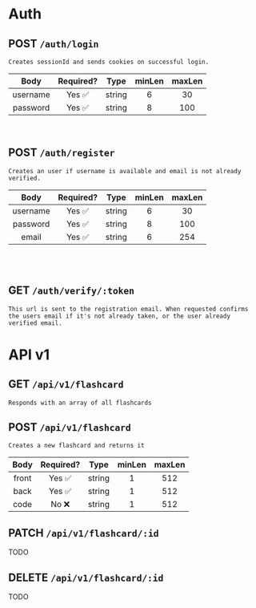 # Auth

## POST `/auth/login`

`Creates sessionId and sends cookies on successful login.`

|   Body   | Required? |  Type  | minLen | maxLen |
| :------: | :-------: | :----: | :----: | :----: |
| username |  Yes ✅   | string |   6    |   30   |
| password |  Yes ✅   | string |   8    |  100   |

<br>

## POST `/auth/register`

`Creates an user if username is available and email is not already verified.`

|   Body   | Required? |  Type  | minLen | maxLen |
| :------: | :-------: | :----: | :----: | :----: |
| username |  Yes ✅   | string |   6    |   30   |
| password |  Yes ✅   | string |   8    |  100   |
|  email   |  Yes ✅   | string |   6    |  254   |

<br>

<br>

## GET `/auth/verify/:token`

`This url is sent to the registration email. When requested confirms the users email if it's not already taken, or the user already verified email.`

# API v1

## GET `/api/v1/flashcard`

`Responds with an array of all flashcards`

## POST `/api/v1/flashcard`

`Creates a new flashcard and returns it`

| Body  | Required? |  Type  | minLen | maxLen |
| :---: | :-------: | :----: | :----: | :----: |
| front |  Yes ✅   | string |   1    |  512   |
| back  |  Yes ✅   | string |   1    |  512   |
| code  |   No ❌   | string |   1    |  512   |

## PATCH `/api/v1/flashcard/:id`

TODO

## DELETE `/api/v1/flashcard/:id`

TODO
